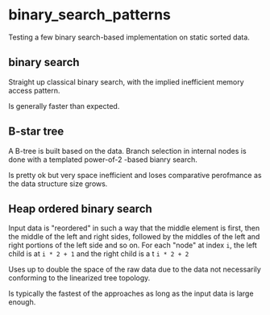 # binary_search_patterns

Testing a few binary search-based implementation on static sorted  data.

## binary search

Straight up classical binary search, with the implied inefficient memory access pattern.

Is generally faster than expected.

## B-star tree

A B-tree is built based on the data. Branch selection in internal nodes is done with a templated power-of-2 -based bianry search.

Is pretty ok but very space inefficient and loses comparative perofmance as the data structure size grows.

## Heap ordered binary search

Input data is "reordered" in such a way that the middle element is first, then the middle of the left and right sides, followed by the middles of the left and right portions of the left side and so on. For each "node" at index `i`, the left child is at `i * 2 + 1` and the right child is a t `i * 2 + 2`

Uses up to double the space of the raw data due to the data not necessarily conforming to the linearized tree topology.

Is typically the fastest of the approaches as long as the input data is large enough.
